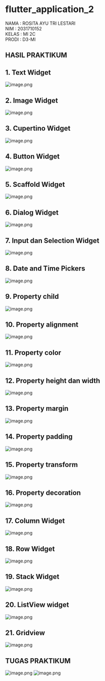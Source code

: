 # flutter_application_2

NAMA : ROSITA AYU TRI LESTARI<br>
NIM  : 2031710152 <br>
KELAS : MI 2C <br>
PRODI : D3-MI <br>

## HASIL PRAKTIKUM
## 1. Text Widget
![image.png](assets/img/gambar1.png)
## 2. Image Widget
![image.png](assets/img/gambar2.png)
## 3. Cupertino Widget
![image.png](assets/img/gambar3.png)
## 4. Button Widget
![image.png](assets/img/gambar4.png)
## 5. Scaffold Widget
![image.png](assets/img/gambar5.png)
## 6. Dialog  Widget
![image.png](assets/img/gambar6.png)
## 7. Input dan Selection Widget
![image.png](assets/img/gambar7.png)
## 8. Date and Time Pickers  
![image.png](assets/img/gambar8.png)
## 9. Property child
![image.png](assets/img/gambar9.png)
## 10. Property alignment
![image.png](assets/img/gambar10.png)
## 11. Property color
![image.png](assets/img/gambar11.png)
## 12. Property height dan width
![image.png](assets/img/gambar12.png)
## 13. Property margin
![image.png](assets/img/gambar13.png)
## 14. Property padding
![image.png](assets/img/gambar14.png)
## 15. Property transform
![image.png](assets/img/gambar15.png)
## 16. Property decoration
![image.png](assets/img/gambar16.png)
## 17. Column Widget 
![image.png](assets/img/gambar17.png)
## 18.  Row Widget 
![image.png](assets/img/gambar18.png)
## 19. Stack Widget
![image.png](assets/img/gambar19.png)
## 20. ListView widget 
![image.png](assets/img/gambar20.png)
## 21. Gridview
![image.png](assets/img/gambar21.png)

## TUGAS PRAKTIKUM
![image.png](assets/img/home1.png)
![image.png](assets/img/home2.png)